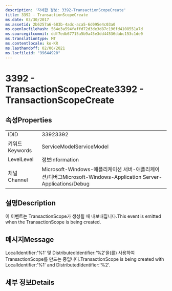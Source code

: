 ```yaml
---
description: '자세한 정보: 3392-TransactionScopeCreate'
title: 3392 - TransactionScopeCreate
ms.date: 03/30/2017
ms.assetid: 2b6257a6-683b-4adc-aca5-6d095e4c03a0
ms.openlocfilehash: 564e3a594faffd72d3de3d87c196fd4108551a7d
ms.sourcegitcommit: ddf7edb67715a5b9a45e3dd44536dabc153c1de0
ms.translationtype: MT
ms.contentlocale: ko-KR
ms.lasthandoff: 02/06/2021
ms.locfileid: "99644920"
---
```

# <a name="3392---transactionscopecreate"></a><span data-ttu-id="97649-103">3392 - TransactionScopeCreate</span><span class="sxs-lookup"><span data-stu-id="97649-103">3392 - TransactionScopeCreate</span></span>

## <a name="properties"></a><span data-ttu-id="97649-104">속성</span><span class="sxs-lookup"><span data-stu-id="97649-104">Properties</span></span>  
  
|||  
|-|-|  
|<span data-ttu-id="97649-105">ID</span><span class="sxs-lookup"><span data-stu-id="97649-105">ID</span></span>|<span data-ttu-id="97649-106">3392</span><span class="sxs-lookup"><span data-stu-id="97649-106">3392</span></span>|  
|<span data-ttu-id="97649-107">키워드</span><span class="sxs-lookup"><span data-stu-id="97649-107">Keywords</span></span>|<span data-ttu-id="97649-108">ServiceModel</span><span class="sxs-lookup"><span data-stu-id="97649-108">ServiceModel</span></span>|  
|<span data-ttu-id="97649-109">Level</span><span class="sxs-lookup"><span data-stu-id="97649-109">Level</span></span>|<span data-ttu-id="97649-110">정보</span><span class="sxs-lookup"><span data-stu-id="97649-110">Information</span></span>|  
|<span data-ttu-id="97649-111">채널</span><span class="sxs-lookup"><span data-stu-id="97649-111">Channel</span></span>|<span data-ttu-id="97649-112">Microsoft-Windows-애플리케이션 서버-애플리케이션/디버그</span><span class="sxs-lookup"><span data-stu-id="97649-112">Microsoft-Windows-Application Server-Applications/Debug</span></span>|  
  
## <a name="description"></a><span data-ttu-id="97649-113">설명</span><span class="sxs-lookup"><span data-stu-id="97649-113">Description</span></span>  

 <span data-ttu-id="97649-114">이 이벤트는 TransactionScope가 생성될 때 내보내집니다.</span><span class="sxs-lookup"><span data-stu-id="97649-114">This event is emitted when the TransactionScope is being created.</span></span>  
  
## <a name="message"></a><span data-ttu-id="97649-115">메시지</span><span class="sxs-lookup"><span data-stu-id="97649-115">Message</span></span>  

 <span data-ttu-id="97649-116">LocalIdentifier:'%1' 및 DistributedIdentifier:'%2'을(를) 사용하여 TransactionScope를 만드는 중입니다.</span><span class="sxs-lookup"><span data-stu-id="97649-116">TransactionScope is being created with LocalIdentifier:'%1' and DistributedIdentifier:'%2'.</span></span>  
  
## <a name="details"></a><span data-ttu-id="97649-117">세부 정보</span><span class="sxs-lookup"><span data-stu-id="97649-117">Details</span></span>
